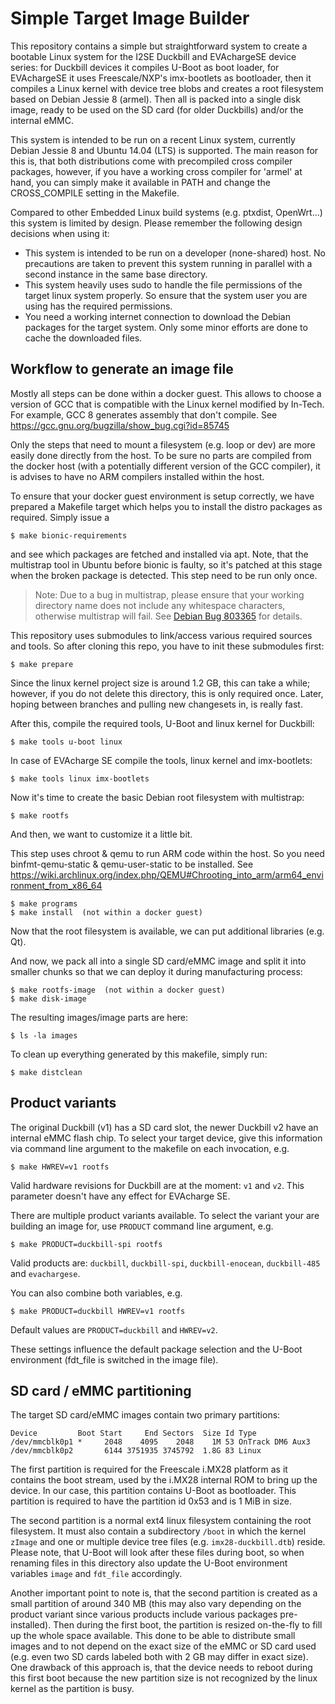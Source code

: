Simple Target Image Builder
===========================

This repository contains a simple but straightforward system to create a bootable
Linux system for the I2SE Duckbill and EVAchargeSE device series: for Duckbill
devices it compiles U-Boot as boot loader, for EVAchargeSE it uses Freescale/NXP's
imx-bootlets as bootloader, then it compiles a Linux kernel with device tree blobs
and creates a root filesystem based on Debian Jessie 8 (armel).
Then all is packed into a single disk image, ready to be used on the SD card
(for older Duckbills) and/or the internal eMMC.

This system is intended to be run on a recent Linux system, currently Debian Jessie 8
and Ubuntu 14.04 (LTS) is supported. The main reason for this is, that both distributions
come with precompiled cross compiler packages, however, if you have a working
cross compiler for 'armel' at hand, you can simply make it available in PATH and
change the CROSS_COMPILE setting in the Makefile.

Compared to other Embedded Linux build systems (e.g. ptxdist, OpenWrt...) this
system is limited by design. Please remember the following design decisions
when using it:
* This system is intended to be run on a developer (none-shared) host.
  No precautions are taken to prevent this system running in parallel with
  a second instance in the same base directory.
* This system heavily uses sudo to handle the file permissions of the target
  linux system properly. So ensure that the system user you are using has
  the required permissions.
* You need a working internet connection to download the Debian packages for the
  target system. Only some minor efforts are done to cache the downloaded files.


Workflow to generate an image file
----------------------------------

Mostly all steps can be done within a docker guest.
This allows to choose a version of GCC that is compatible with the Linux kernel
modified by In-Tech.
For example, GCC 8 generates assembly that don't compile.
See https://gcc.gnu.org/bugzilla/show_bug.cgi?id=85745

Only the steps that need to mount a filesystem (e.g. loop or dev) are more
easily done directly from the host.
To be sure no parts are compiled from the docker host (with a potentially
different version of the GCC compiler), it is advises to have no ARM compilers
installed within the host.

To ensure that your docker guest environment is setup correctly, we have
prepared a Makefile target which helps you to install the distro packages as
required. Simply issue a

```
$ make bionic-requirements
```

and see which packages are fetched and installed via apt. Note, that the
multistrap tool in Ubuntu before bionic is faulty, so it's patched at this
stage when the broken package is detected.
This step need to be run only once.

> Note:
> Due to a bug in multistrap, please ensure that your working directory name does not include any
> whitespace characters, otherwise multistrap will fail.
> See [Debian Bug 803365](http://bugs.debian.org/cgi-bin/bugreport.cgi?bug=803365) for details.

This repository uses submodules to link/access various required sources and tools. So
after cloning this repo, you have to init these submodules first:

```
$ make prepare
```

Since the linux kernel project size is around 1.2 GB, this can take a while; however, if you
do not delete this directory, this is only required once. Later, hoping between branches and
pulling new changesets in, is really fast.

After this, compile the required tools, U-Boot and linux kernel for Duckbill:

```
$ make tools u-boot linux
```

In case of EVAcharge SE compile the tools, linux kernel and imx-bootlets:

```
$ make tools linux imx-bootlets
```

Now it's time to create the basic Debian root filesystem with multistrap:

```
$ make rootfs
```

And then, we want to customize it a little bit.

This step uses chroot & qemu to run ARM code within the host.
So you need binfmt-qemu-static & qemu-user-static to be installed.
See https://wiki.archlinux.org/index.php/QEMU#Chrooting_into_arm/arm64_environment_from_x86_64

```
$ make programs
$ make install  (not within a docker guest)
```

Now that the root filesystem is available, we can put additional libraries (e.g. Qt).


And now, we pack all into a single SD card/eMMC image and split it into smaller chunks
so that we can deploy it during manufacturing process:

```
$ make rootfs-image  (not within a docker guest)
$ make disk-image
```

The resulting images/image parts are here:

```
$ ls -la images
```

To clean up everything generated by this makefile, simply run:

```
$ make distclean
```


Product variants
----------------

The original Duckbill (v1) has a SD card slot, the newer Duckbill v2 have an internal
eMMC flash chip. To select your target device, give this information via command line
argument to the makefile on each invocation, e.g.

```
$ make HWREV=v1 rootfs
```

Valid hardware revisions for Duckbill are at the moment: `v1` and `v2`. This
parameter doesn't have any effect for EVAcharge SE.

There are multiple product variants available. To select the variant your are building
an image for, use `PRODUCT` command line argument, e.g.

```
$ make PRODUCT=duckbill-spi rootfs
```

Valid products are: `duckbill`, `duckbill-spi`, `duckbill-enocean`, `duckbill-485`
and `evachargese`.

You can also combine both variables, e.g.

```
$ make PRODUCT=duckbill HWREV=v1 rootfs
```

Default values are `PRODUCT=duckbill` and `HWREV=v2`.

These settings influence the default package selection and the U-Boot environment
(fdt_file is switched in the image file).


SD card / eMMC partitioning
---------------------------

The target SD card/eMMC images contain two primary partitions:

```
Device         Boot Start     End Sectors  Size Id Type
/dev/mmcblk0p1 *     2048    4095    2048    1M 53 OnTrack DM6 Aux3
/dev/mmcblk0p2       6144 3751935 3745792  1.8G 83 Linux
```

The first partition is required for the Freescale i.MX28 platform as it contains the boot stream,
used by the i.MX28 internal ROM to bring up the device. In our case, this partition contains
U-Boot as bootloader. This partition is required to have the partition id 0x53 and is 1 MiB in size.

The second partition is a normal ext4 linux filesystem containing the root filesystem. It must also
contain a subdirectory `/boot` in which the kernel `zImage` and one or multiple device tree files
(e.g. `imx28-duckbill.dtb`) reside. Please note, that U-Boot will look after these files during boot,
so when renaming files in this directory also update the U-Boot environment variables `image` and
`fdt_file` accordingly.

Another important point to note is, that the second partition is created as a small partition
of around 340 MB (this may also vary depending on the product variant since various products
include various packages pre-installed). Then during the first boot, the partition is resized
on-the-fly to fill up the whole space available. This done to be able to distribute small images
and to not depend on the exact size of the eMMC or SD card used (e.g. even two SD cards labeled
both with 2 GB may differ in exact size). One drawback of this approach is, that the device
needs to reboot during this first boot because the new partition size is not recognized by
the linux kernel as the partition is busy.
